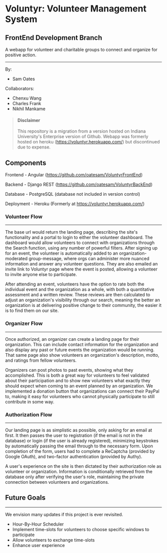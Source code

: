 # Voluntyr: Volunteer Management System
## FrontEnd Development Branch

A webapp for volunteer and charitable groups to connect and organize for positive action.

___
By:
- Sam Oates

Collaborators:
- Chenxu Wang
- Charles Frank
- Nikhil Mankame


>#### Disclaimer
>
>This repository is a migration from a version hosted on Indiana University's Enterprise version of Github.
>Webapp was formerly hosted on heroku (https://voluntyr.herokuapp.com/) but discontinued due to expense.

## Components

Frontend - Angular (https://github.com/oatesam/VoluntyrFrontEnd)
 
Backend - Django REST (https://github.com/oatesam/VoluntyrBackEnd)

Database - PostgreSQL (database not included in version control)

Deployment - Heroku (Formerly at https://voluntyr.herokuapp.com/)

### Volunteer Flow
___
The base url would return the landing page, describing the site's functionality and a portal to login to either the volunteer dashboard. The dashboard would allow volunteers to connect with organizations through the Search function, using any number of powerful filters. After signing up for an event, the volunteer is automatically added to an organization-moderated group-message, where orgs can administer more nuanced information and answer any volunteer questions. They are also emailed an invite link to Voluntyr page where the event is posted, allowing a volunteer to invite anyone else to participate.

After attending an event, volunteers have the option to rate both the individual event and the organization as a whole, with both a quantitative assessment and a written review. These reviews are then calculated to adjust an organization's visibility through our search, meaning the better an organization is at delivering positive change to their community, the easier it is to find them on our site.

### Organizer Flow
___
Once authorized, an organizer can create a landing page for their organization. This can include contact information for the organization and also display any past or future events the organization would be running. That same page also show volunteers an organization's description, motto, and ratings from fellow volunteers.

Organizers can post photos to past events, showing what they accomplished. This is both a great way for volunteers to feel validated about their participation and to show new volunteers what exactly they should expect when coming to an event planned by an organization. We implemented a donation button that organizations can connect their PayPal to, making it easy for volunteers who cannot physically participate to still contribute in some way.

### Authorization Flow
___
Our landing page is as simplistic as possible, only asking for an email at first. It then passes the user to registration (if the email is not in the database) or login (if the user is already registered), minimizing keystrokes by automatically passing the email through to the necessary form. Upon completion of the form, users had to complete a ReCaptcha (provided by Google OAuth), and two-factor authentication (provided by Authy).

A user's experience on the site is then dictated by their authorization role as volunteer or organization. Information is conditionally retrieved from the database only after verifying the user's role, maintaining the private connection between volunteers and organizations.


## Future Goals
___
We envision many updates if this project is ever revisited.

- Hour-By-Hour Scheduler
- Implement time-slots for volunteers to choose specific windows to participate
- Allow volunteers to exchange time-slots
- Enhance user experience

